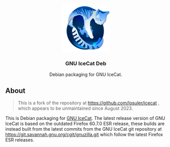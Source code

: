 <div align="center">
<p align="center">
  <a href="https://github.com/hyperreal64/icecat-builds">
    <img src="img/icecat.png" alt="logo" width="150" height="150">
  </a>
  <p align="center">
    <h3 align="center">GNU IceCat Deb</h3>
    <p align="center">
      Debian packaging for GNU IceCat.
    </p>
  </p>
</p>
</div>

## About

> This is a fork of the repository at https://github.com/losuler/icecat , which appears to be unmaintained since August 2023.

This is Debian packaging for [GNU IceCat](https://www.gnu.org/software/gnuzilla/). The latest release version of GNU IceCat is based on the outdated Firefox 60.7.0 ESR release, these builds are instead built from the latest commits from the GNU IceCat git repository at https://git.savannah.gnu.org/cgit/gnuzilla.git which follow the latest Firefox ESR releases.

